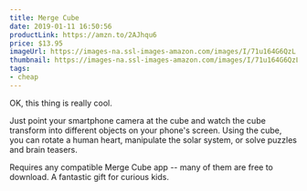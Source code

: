```yaml
---
title: Merge Cube
date: 2019-01-11 16:50:56
productLink: https://amzn.to/2AJhqu6
price: $13.95
imageUrl: https://images-na.ssl-images-amazon.com/images/I/71u164G6QzL._SX679_.jpg
thumbnail: https://images-na.ssl-images-amazon.com/images/I/71u164G6QzL._SR600,315_.jpg
tags:
- cheap
---
```


OK, this thing is really cool.

Just point your smartphone camera at the cube and watch the cube transform into different objects on your phone's screen. Using the cube, you can rotate a human heart, manipulate the solar system, or solve puzzles and brain teasers.

Requires any compatible Merge Cube app -- many of them are free to download. A fantastic gift for curious kids.
